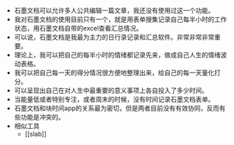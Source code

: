 - 石墨文档可以允许多人公共编辑一篇文章，我还没有使用过这一个功能。
- 我对石墨文档的使用目前只有一个，就是用表单搜集记录自己每半小时的工作状态，用石墨文档自带的excel查看汇总情况。
- 可以说，石墨文档是我最为主力的日行录记录和汇总软件。非常非常非常重要。
- 理论上，我可以把自己的每半小时的情绪都记录先来，做成自己人生的情绪波动表格。
- 我可以把自己每一天的得分情况很方便地整理出来，给自己的每一天量化打分。
- 可以呈现出自己在对人生中最重要的意义事项上各自投入了多少时间。
- 当能量低或者特别专注，或者周末的时候，没有时间记录石墨文档表单。
- 石墨文档和块时间app的关系最为密切，但是两者目前没有有效协同，反而有些功能是冲突的。
- 相似工具
    - [[slab]]
